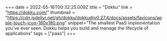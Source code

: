+++
date = 2022-05-16T00:32:25.009Z
title = "Dokku"
link = "https://dokku.com/"
thumbnail = "https://cdn.jsdelivr.net/gh/dokku/dokku@v0.27.4/docs/assets/favicons/apple-touch-icon-180x180.png"
snippet="The smallest PaaS implementation you've ever seen. Dokku helps you build and manage the lifecycle of applications"
tags = ["paas"]
+++
